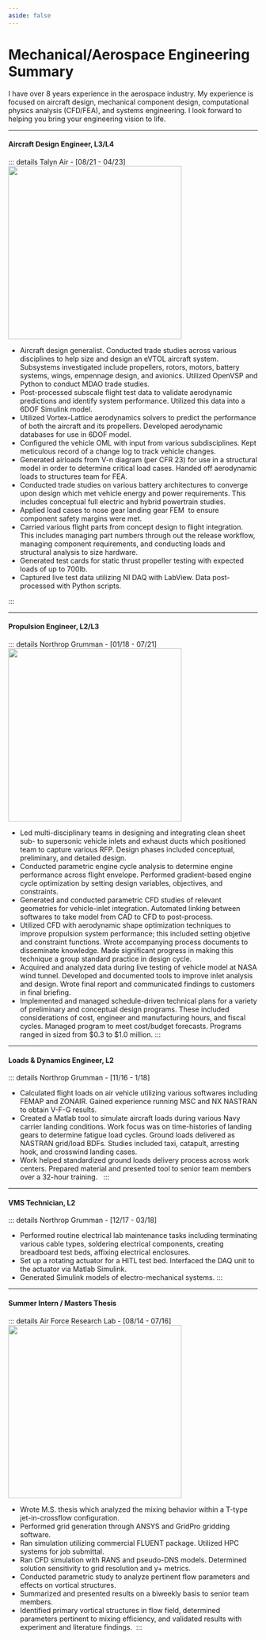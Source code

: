 ```yaml
---
aside: false
---
```

# Mechanical/Aerospace Engineering Summary
I have over 8 years experience in the aerospace industry. My experience is focused on aircraft design, mechanical component design, computational physics analysis (CFD/FEA), and systems engineering. I look forward to helping you bring your engineering vision to life.  

- - - -
#### Aircraft Design Engineer, L3/L4
::: details Talyn Air - [08/21 - 04/23]
<a href="https://www.talyn.com">
<img src="../public/images/talyn-lift.png" width="350" height="350">
</a>

- Aircraft design generalist. Conducted trade studies across various disciplines to help size and design an eVTOL aircraft system. Subsystems investigated include propellers, rotors, motors, battery systems, wings, empennage design, and avionics. Utilized OpenVSP and Python to conduct MDAO trade studies.
- Post-processed subscale flight test data to validate aerodynamic predictions and identify system performance. Utilized this data into a 6DOF Simulink model.
- Utilized Vortex-Lattice aerodynamics solvers to predict the performance of both the aircraft and its propellers. Developed aerodynamic databases for use in 6DOF model.
- Configured the vehicle OML with input from various subdisciplines. Kept meticulous record of a change log to track vehicle changes.
- Generated airloads from V-n diagram (per CFR 23) for use in a structural model in order to determine critical load cases. Handed off aerodynamic loads to structures team for FEA.
- Conducted trade studies on various battery architectures to converge upon design which met vehicle energy and power requirements. This includes conceptual full electric and hybrid powertrain studies.
- Applied load cases to nose gear landing gear FEM  to ensure component safety margins were met. 
- Carried various flight parts from concept design to flight integration. This includes managing part numbers through out the release workflow, managing component requirements, and conducting loads and structural analysis to size hardware.
- Generated test cards for static thrust propeller testing with expected loads of up to 700lb.
- Captured live test data utilizing NI DAQ with LabView. Data post-processed with Python scripts. 

:::
- - - -
#### Propulsion Engineer, L2/L3
::: details Northrop Grumman - [01/18 - 07/21]
<img src="../public/images/supersonic-inlet.png" width="350" height="350">
- Led multi-disciplinary teams in designing and integrating clean sheet sub- to supersonic vehicle inlets and exhaust ducts which positioned team to capture various RFP. Design phases included conceptual, preliminary, and detailed design.
- Conducted parametric engine cycle analysis to determine engine performance across flight envelope. Performed gradient-based engine cycle optimization by setting design variables, objectives, and constraints.
- Generated and conducted parametric CFD studies of relevant geometries for vehicle-inlet integration. Automated linking between softwares to take model from CAD to CFD to post-process.
- Utilized CFD with aerodynamic shape optimization techniques to improve propulsion system performance; this included setting objetive and constraint functions. Wrote accompanying process documents to disseminate knowledge. Made significant progress in making this technique a group standard practice in design cycle.
- Acquired and analyzed data during live testing of vehicle model at NASA wind tunnel. Developed and documented tools to improve inlet analysis and design. Wrote final report and communicated findings to customers in final briefing.
- Implemented and managed schedule-driven technical plans for a variety of preliminary and conceptual design programs. These included considerations of cost, engineer and manufacturing hours, and fiscal cycles. Managed program to meet cost/budget forecasts. Programs ranged in sized from $0.3 to $1.0 million.
:::
- - - -
#### Loads & Dynamics Engineer, L2
::: details Northrop Grumman - [11/16 - 1/18]
- Calculated flight loads on air vehicle utilizing various softwares including FEMAP and ZONAIR. Gained experience running MSC and NX NASTRAN to obtain V-F-G results.
- Created a Matlab tool to simulate aircraft loads during various Navy carrier landing conditions. Work focus was on time-histories of landing gears to determine fatigue load cycles. Ground loads delivered as NASTRAN grid/load BDFs. Studies included taxi, catapult, arresting hook, and crosswind landing cases.
- Work helped standardized ground loads delivery process across work centers. Prepared material and presented tool to senior team members over a 32-hour training.  
:::
- - - -
#### VMS Technician, L2
::: details Northrop Grumman - [12/17 - 03/18]
- Performed routine electrical lab maintenance tasks including terminating various cable types, soldering electrical components, creating breadboard test beds, affixing electrical enclosures.
- Set up a rotating actuator for a HITL test bed. Interfaced the DAQ unit to the actuator via Matlab Simulink.
- Generated Simulink models of electro-mechanical systems.
:::
- - - -
#### Summer Intern / Masters Thesis
::: details Air Force Research Lab - [08/14 - 07/16]
<img src="../public/images/tpipe-cfd.png" width="350" height="350">
- Wrote M.S. thesis which analyzed the mixing behavior within a T-type jet-in-crossflow configuration.
- Performed grid generation through ANSYS and GridPro gridding software.
- Ran simulation utilizing commercial FLUENT package. Utilized HPC systems for job submittal.
- Ran CFD simulation with RANS and pseudo-DNS models. Determined solution sensitivity to grid resolution and y+ metrics.
- Conducted parametric study to analyze pertinent flow parameters and effects on vortical structures.
- Summarized and presented results on a biweekly basis to senior team members.
- Identified primary vortical structures in flow field, determined parameters pertinent to mixing efficiency, and validated results with experiment and literature findings. 
:::
